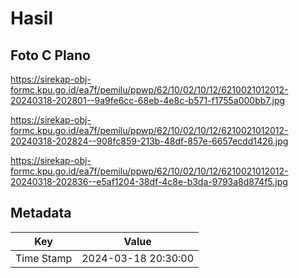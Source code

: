 # Hasil

## Foto C Plano

https://sirekap-obj-formc.kpu.go.id/ea7f/pemilu/ppwp/62/10/02/10/12/6210021012012-20240318-202801--9a9fe6cc-68eb-4e8c-b571-f1755a000bb7.jpg

https://sirekap-obj-formc.kpu.go.id/ea7f/pemilu/ppwp/62/10/02/10/12/6210021012012-20240318-202824--908fc859-213b-48df-857e-6657ecdd1426.jpg

https://sirekap-obj-formc.kpu.go.id/ea7f/pemilu/ppwp/62/10/02/10/12/6210021012012-20240318-202836--e5af1204-38df-4c8e-b3da-9793a8d874f5.jpg


## Metadata

| Key        | Value               |
| ---------- | ------------------- |
| Time Stamp | 2024-03-18 20:30:00 |



